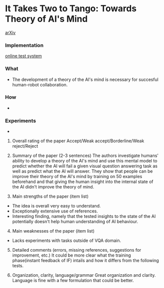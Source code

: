 # It Takes Two to Tango: Towards Theory of AI's Mind
[arXiv](https://arxiv.org/abs/1704.00717)

### Implementation
[online test system](https://deshraj.github.io/TOAIM/)

### What
- The development of a theory of the AI's mind is necessary for succesful human-robot collaboration.
### How
- 
### Experiments
- 

1. Overall rating of the paper
Accept/Weak accept/Borderline/Weak reject/Reject
         
2. Summary of the paper (2-3 sentences)
The authors investigate humans' ability to develop a theory of the AI's mind and use this mental model to predict whether the AI will fail a given visual question answering task as well as predict what the AI will answer. They show that people can be improve their theory of the AI's mind by training on 50 examples beforehand and that giving the human insight into the internal state of the AI didn't improve the theory of mind.

3. Main strengths of the paper (item list)
- The idea is overall very easy to understand.
- Exceptionally extensive use of references.
- Interesting finding, namely that the tested insights to the state of the AI potentially doesn't help human understanding of AI behaviour.

4. Main weaknesses of the paper (item list)
- Lacks experiments with tasks outside of VQA domain.
        
5. Detailed comments (errors, missing references, suggestions for improvement, etc.)
It could be more clear what the training phase(instant feedback of IF) intails and how it differs from the following tests.

6. Organization, clarity, language/grammar
Great organization and clarity. Language is fine with a few formulation that could be better.


